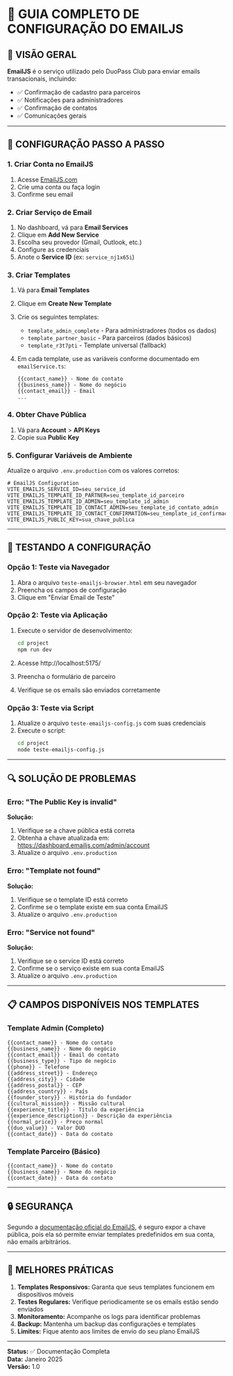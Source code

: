 # 📧 GUIA COMPLETO DE CONFIGURAÇÃO DO EMAILJS

## 🎯 VISÃO GERAL

**EmailJS** é o serviço utilizado pelo DuoPass Club para enviar emails transacionais, incluindo:

- ✅ Confirmação de cadastro para parceiros
- ✅ Notificações para administradores
- ✅ Confirmação de contatos
- ✅ Comunicações gerais

---

## 🔧 CONFIGURAÇÃO PASSO A PASSO

### **1. Criar Conta no EmailJS**

1. Acesse [EmailJS.com](https://www.emailjs.com/)
2. Crie uma conta ou faça login
3. Confirme seu email

### **2. Criar Serviço de Email**

1. No dashboard, vá para **Email Services**
2. Clique em **Add New Service**
3. Escolha seu provedor (Gmail, Outlook, etc.)
4. Configure as credenciais
5. Anote o **Service ID** (ex: `service_nj1x65i`)

### **3. Criar Templates**

1. Vá para **Email Templates**
2. Clique em **Create New Template**
3. Crie os seguintes templates:
   - `template_admin_complete` - Para administradores (todos os dados)
   - `template_partner_basic` - Para parceiros (dados básicos)
   - `template_r3t7pti` - Template universal (fallback)

4. Em cada template, use as variáveis conforme documentado em `emailService.ts`:
   ```
   {{contact_name}} - Nome do contato
   {{business_name}} - Nome do negócio
   {{contact_email}} - Email
   ...
   ```

### **4. Obter Chave Pública**

1. Vá para **Account** > **API Keys**
2. Copie sua **Public Key**

### **5. Configurar Variáveis de Ambiente**

Atualize o arquivo `.env.production` com os valores corretos:

```env
# EmailJS Configuration
VITE_EMAILJS_SERVICE_ID=seu_service_id
VITE_EMAILJS_TEMPLATE_ID_PARTNER=seu_template_id_parceiro
VITE_EMAILJS_TEMPLATE_ID_ADMIN=seu_template_id_admin
VITE_EMAILJS_TEMPLATE_ID_CONTACT_ADMIN=seu_template_id_contato_admin
VITE_EMAILJS_TEMPLATE_ID_CONTACT_CONFIRMATION=seu_template_id_confirmacao
VITE_EMAILJS_PUBLIC_KEY=sua_chave_publica
```

---

## 🧪 TESTANDO A CONFIGURAÇÃO

### **Opção 1: Teste via Navegador**

1. Abra o arquivo `teste-emailjs-browser.html` em seu navegador
2. Preencha os campos de configuração
3. Clique em "Enviar Email de Teste"

### **Opção 2: Teste via Aplicação**

1. Execute o servidor de desenvolvimento:
   ```bash
   cd project
   npm run dev
   ```

2. Acesse http://localhost:5175/
3. Preencha o formulário de parceiro
4. Verifique se os emails são enviados corretamente

### **Opção 3: Teste via Script**

1. Atualize o arquivo `teste-emailjs-config.js` com suas credenciais
2. Execute o script:
   ```bash
   cd project
   node teste-emailjs-config.js
   ```

---

## 🔍 SOLUÇÃO DE PROBLEMAS

### **Erro: "The Public Key is invalid"**

**Solução:**
1. Verifique se a chave pública está correta
2. Obtenha a chave atualizada em: https://dashboard.emailjs.com/admin/account
3. Atualize o arquivo `.env.production`

### **Erro: "Template not found"**

**Solução:**
1. Verifique se o template ID está correto
2. Confirme se o template existe em sua conta EmailJS
3. Atualize o arquivo `.env.production`

### **Erro: "Service not found"**

**Solução:**
1. Verifique se o service ID está correto
2. Confirme se o serviço existe em sua conta EmailJS
3. Atualize o arquivo `.env.production`

---

## 📋 CAMPOS DISPONÍVEIS NOS TEMPLATES

### **Template Admin (Completo)**

```
{{contact_name}} - Nome do contato
{{business_name}} - Nome do negócio
{{contact_email}} - Email do contato
{{business_type}} - Tipo de negócio
{{phone}} - Telefone
{{address_street}} - Endereço
{{address_city}} - Cidade
{{address_postal}} - CEP
{{address_country}} - País
{{founder_story}} - História do fundador
{{cultural_mission}} - Missão cultural
{{experience_title}} - Título da experiência
{{experience_description}} - Descrição da experiência
{{normal_price}} - Preço normal
{{duo_value}} - Valor DUO
{{contact_date}} - Data do contato
```

### **Template Parceiro (Básico)**

```
{{contact_name}} - Nome do contato
{{business_name}} - Nome do negócio
{{contact_date}} - Data do contato
```

---

## 🔒 SEGURANÇA

Segundo a [documentação oficial do EmailJS](https://www.emailjs.com/docs/faq/is-it-okay-to-expose-my-public-key/), é seguro expor a chave pública, pois ela só permite enviar templates predefinidos em sua conta, não emails arbitrários.

---

## 🚀 MELHORES PRÁTICAS

1. **Templates Responsivos:** Garanta que seus templates funcionem em dispositivos móveis
2. **Testes Regulares:** Verifique periodicamente se os emails estão sendo enviados
3. **Monitoramento:** Acompanhe os logs para identificar problemas
4. **Backup:** Mantenha um backup das configurações e templates
5. **Limites:** Fique atento aos limites de envio do seu plano EmailJS

---

**Status:** ✅ Documentação Completa  
**Data:** Janeiro 2025  
**Versão:** 1.0